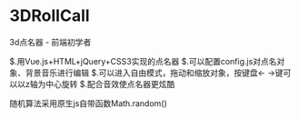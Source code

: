 # 3DRollCall
3d点名器 - 前端初学者

$.用Vue.js+HTML+jQuery+CSS3实现的点名器
$.可以配置config.js对点名对象、背景音乐进行编辑
$.可以进入自由模式，拖动和缩放对象，按键盘← →键可以以z轴为中心旋转
$.配合音效使点名器更炫酷

随机算法采用原生js自带函数Math.random()
